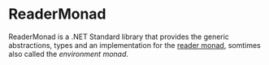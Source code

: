 # ReaderMonad

ReaderMonad is a .NET Standard library that provides the generic abstractions,
types and an implementation for the [reader monad][ReaderM], somtimes also
called the _environment monad_.


[ReaderM]: https://en.wikipedia.org/wiki/Monad_(functional_programming)#Environment_monad
